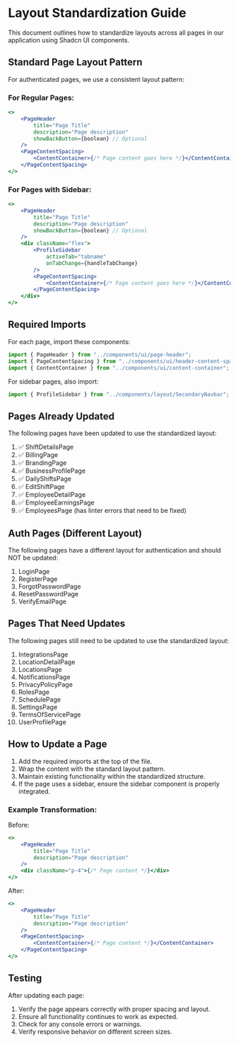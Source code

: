 # Layout Standardization Guide

This document outlines how to standardize layouts across all pages in our application using Shadcn UI components.

## Standard Page Layout Pattern

For authenticated pages, we use a consistent layout pattern:

### For Regular Pages:

```jsx
<>
	<PageHeader
		title="Page Title"
		description="Page description"
		showBackButton={boolean} // Optional
	/>
	<PageContentSpacing>
		<ContentContainer>{/* Page content goes here */}</ContentContainer>
	</PageContentSpacing>
</>
```

### For Pages with Sidebar:

```jsx
<>
	<PageHeader
		title="Page Title"
		description="Page description"
		showBackButton={boolean} // Optional
	/>
	<div className="flex">
		<ProfileSidebar
			activeTab="tabname"
			onTabChange={handleTabChange}
		/>
		<PageContentSpacing>
			<ContentContainer>{/* Page content goes here */}</ContentContainer>
		</PageContentSpacing>
	</div>
</>
```

## Required Imports

For each page, import these components:

```jsx
import { PageHeader } from "../components/ui/page-header";
import { PageContentSpacing } from "../components/ui/header-content-spacing";
import { ContentContainer } from "../components/ui/content-container";
```

For sidebar pages, also import:

```jsx
import { ProfileSidebar } from "../components/layout/SecondaryNavbar";
```

## Pages Already Updated

The following pages have been updated to use the standardized layout:

1. ✅ ShiftDetailsPage
2. ✅ BillingPage
3. ✅ BrandingPage
4. ✅ BusinessProfilePage
5. ✅ DailyShiftsPage
6. ✅ EditShiftPage
7. ✅ EmployeeDetailPage
8. ✅ EmployeeEarningsPage
9. ✅ EmployeesPage (has linter errors that need to be fixed)

## Auth Pages (Different Layout)

The following pages have a different layout for authentication and should NOT be updated:

1. LoginPage
2. RegisterPage
3. ForgotPasswordPage
4. ResetPasswordPage
5. VerifyEmailPage

## Pages That Need Updates

The following pages still need to be updated to use the standardized layout:

1. IntegrationsPage
2. LocationDetailPage
3. LocationsPage
4. NotificationsPage
5. PrivacyPolicyPage
6. RolesPage
7. SchedulePage
8. SettingsPage
9. TermsOfServicePage
10. UserProfilePage

## How to Update a Page

1. Add the required imports at the top of the file.
2. Wrap the content with the standard layout pattern.
3. Maintain existing functionality within the standardized structure.
4. If the page uses a sidebar, ensure the sidebar component is properly integrated.

### Example Transformation:

Before:

```jsx
<>
	<PageHeader
		title="Page Title"
		description="Page description"
	/>
	<div className="p-4">{/* Page content */}</div>
</>
```

After:

```jsx
<>
	<PageHeader
		title="Page Title"
		description="Page description"
	/>
	<PageContentSpacing>
		<ContentContainer>{/* Page content */}</ContentContainer>
	</PageContentSpacing>
</>
```

## Testing

After updating each page:

1. Verify the page appears correctly with proper spacing and layout.
2. Ensure all functionality continues to work as expected.
3. Check for any console errors or warnings.
4. Verify responsive behavior on different screen sizes.
